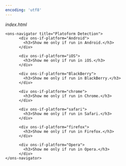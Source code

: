 ```yaml
---
encoding: 'utf8'
---
```


*index.html*

	<ons-navigator title="Platoform Detection">
	      <div ons-if-platform="Android">
	        <h3>Show me only if run in Android.</h3>
	      </div>

	      <div ons-if-platform="iOS">
	        <h3>Show me only if run in iOS.</h3>
	      </div>

	      <div ons-if-platform="BlackBerry">
	        <h3>Show me only if run in BlackBerry.</h3>
	      </div>

	      <div ons-if-platform="chrome">
	        <h3>Show me only if run in Chrome.</h3>
	      </div>

	      <div ons-if-platform="safari">
	        <h3>Show me only if run in Safari.</h3>
	      </div>

	      <div ons-if-platform="firefox">
	        <h3>Show me only if run in Firefox.</h3>
	      </div>

	      <div ons-if-platform="Opera">
	        <h3>Show me only if run in Opera.</h3>
	      </div>
    </ons-navigator>